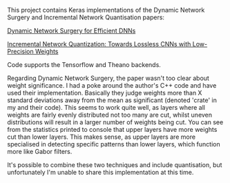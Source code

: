 This project contains Keras implementations of the Dynamic Network Surgery and Incremental Network Quantisation papers:

[Dynamic Network Surgery for Efficient DNNs](https://arxiv.org/abs/1608.04493)


[Incremental Network Quantization: Towards Lossless CNNs with Low-Precision Weights](https://arxiv.org/abs/1702.03044)

Code supports the Tensorflow and Theano backends.

Regarding Dynamic Network Surgery, the paper wasn't too clear about weight significance.  I had a poke around the author's C++ code and have used their implementation.  Basically they judge weights more than X standard deviations away from the mean as significant (denoted 'crate' in my and their code).  This seems to work quite well, as layers where all weights are fairly evenly distributed not too many are cut, whilst uneven distributions will result in a larger number of weights being cut.  You can see from the statistics printed to console that upper layers have more weights cut than lower layers.  This makes sense, as upper layers are more specialised in detecting specific patterns than lower layers, which function more like Gabor filters.

It's possible to combine these two techniques and include quantisation, but unfortunately I'm unable to share this implementation at this time.
